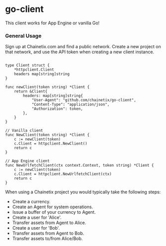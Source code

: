 # go-client

This client works for App Engine or vanilla Go!

### General Usage

Sign up at Chainetix.com and find a public network. Create a new project on that network, and use the API token when creating a new client instance.

```

type Client struct {
	*httpclient.Client
	headers map[string]string
}

func newClient(token string) *Client {
	return &Client{
		headers: map[string]string{
			"User-Agent": "github.com/chainetix/go-client",
			"Content-Type": "application/json",
			"Authorization": token,
		},
	}
}

// Vanilla client
func NewClient(token string) *Client {
	c := newClient(token)
	c.Client = httpclient.NewClient()
	return c
}

// App Engine client
func NewUrlfetchClient(ctx context.Context, token string) *Client {
	c := newClient(token)
	c.Client = httpclient.NewUrlfetchClient(ctx)
	return c
}

```

When using a Chainetix project you would typically take the following steps:

- Create a currency.
- Create an Agent for system operations.
- Issue a buffer of your currency to Agent.
- Create a user for 'Alice'.
- Transfer assets from Agent to Alice.
- Create a user for 'Bob'.
- Transfer assets from Agent to Bob.
- Transfer assets to/from Alice/Bob.
